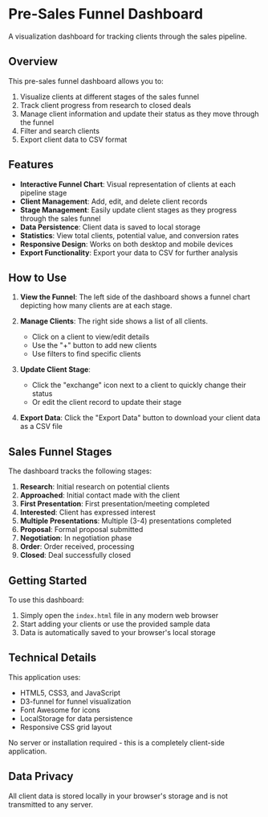 # Pre-Sales Funnel Dashboard

A visualization dashboard for tracking clients through the sales pipeline.

## Overview

This pre-sales funnel dashboard allows you to:

1. Visualize clients at different stages of the sales funnel
2. Track client progress from research to closed deals
3. Manage client information and update their status as they move through the funnel
4. Filter and search clients
5. Export client data to CSV format

## Features

- **Interactive Funnel Chart**: Visual representation of clients at each pipeline stage
- **Client Management**: Add, edit, and delete client records
- **Stage Management**: Easily update client stages as they progress through the sales funnel
- **Data Persistence**: Client data is saved to local storage
- **Statistics**: View total clients, potential value, and conversion rates
- **Responsive Design**: Works on both desktop and mobile devices
- **Export Functionality**: Export your data to CSV for further analysis

## How to Use

1. **View the Funnel**: The left side of the dashboard shows a funnel chart depicting how many clients are at each stage.

2. **Manage Clients**: The right side shows a list of all clients.
   - Click on a client to view/edit details
   - Use the "+" button to add new clients
   - Use filters to find specific clients

3. **Update Client Stage**: 
   - Click the "exchange" icon next to a client to quickly change their status
   - Or edit the client record to update their stage

4. **Export Data**: Click the "Export Data" button to download your client data as a CSV file

## Sales Funnel Stages

The dashboard tracks the following stages:

1. **Research**: Initial research on potential clients
2. **Approached**: Initial contact made with the client
3. **First Presentation**: First presentation/meeting completed
4. **Interested**: Client has expressed interest
5. **Multiple Presentations**: Multiple (3-4) presentations completed
6. **Proposal**: Formal proposal submitted
7. **Negotiation**: In negotiation phase
8. **Order**: Order received, processing
9. **Closed**: Deal successfully closed

## Getting Started

To use this dashboard:

1. Simply open the `index.html` file in any modern web browser
2. Start adding your clients or use the provided sample data
3. Data is automatically saved to your browser's local storage

## Technical Details

This application uses:
- HTML5, CSS3, and JavaScript
- D3-funnel for funnel visualization
- Font Awesome for icons
- LocalStorage for data persistence
- Responsive CSS grid layout

No server or installation required - this is a completely client-side application.

## Data Privacy

All client data is stored locally in your browser's storage and is not transmitted to any server.
